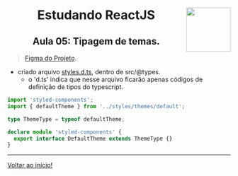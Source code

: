 <div align="center">
<a href="https://github.com/monicaquintal" target="_blank"><img align="right" height="100" src="https://cdn.jsdelivr.net/gh/devicons/devicon/icons/react/react-original.svg" /></a>
<h1>Estudando ReactJS</h1>
<h2>Aula 05: Tipagem de temas.</h2>
</div>

> [Figma do Projeto](https://www.figma.com/community/file/1127351821076435124).

- criado arquivo [styles.d.ts](../../projetos/02-ignite-timer/src/@types/styles.d.ts), dentro de src/@types.
  - o 'd.ts' indica que nesse arquivo ficarão apenas códigos de definição de tipos do typescript.

~~~ts
import 'styled-components';
import { defaultTheme } from '../styles/themes/default';

type ThemeType = typeof defaultTheme;

declare module 'styled-components' {
  export interface DefaultTheme extends ThemeType {}
}
~~~

---

[Voltar ao início!](https://github.com/monicaquintal/estudandoReact/)